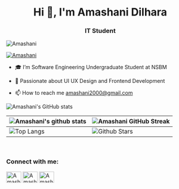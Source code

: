 <h1 align="center">Hi 👋, I'm Amashani Dilhara</h1>
<h3 align="center"> IT Student</h3>

<p align="left"> <img src="https://komarev.com/ghpvc/?username=Amashani&label=Profile%20views&color=0e75b6&style=flat" alt="Amashani" /> </p>

<p align="left"> <a href="https://github.com/ryo-ma/github-profile-trophy"><img src="https://github-profile-trophy.vercel.app/?username=Amashani&theme=dracula&column=7" alt="Amashani" /></a> </p>

- 🎓 I’m Software Engineering Undergraduate Student at NSBM

- 💬 Passionate about UI UX Design and Frontend Development

- 📫 How to reach me amashani2000@gmail.com

![Amashani's GitHub stats](https://github-readme-stats.vercel.app/api?username=Amashani&show_icons=true&theme=transparent)
 
| ![Amashani's github stats](https://github-readme-stats.vercel.app/api?username=Amashani&show_icons=true&theme=tokyonight) | ![Amashani GitHub Streak](https://github-readme-streak-stats.herokuapp.com/?user=Amashani&theme=tokyonight) |
| --- | --- |
| ![Top Langs](https://github-readme-stats.vercel.app/api/top-langs/?username=Amashani&theme=tokyonight) | ![Github Stars](https://github-readme-stats.vercel.app/api?username=Amashani&show_icons=true&locale=en&count_private=true&hide_rank=true&custom_title=My%20GitHub%20Stats&disable_animations=true&theme=tokyonight) |

<br>

<h3 align="left">Connect with me:</h3>
<p align="left">
<a href="https://www.linkedin.com/in/amashani-yasawardhana-321253257" target="blank"><img align="center" src="https://raw.githubusercontent.com/rahuldkjain/github-profile-readme-generator/master/src/images/icons/Social/linked-in-alt.svg" alt="Amashanii" height="30" width="40" /></a>
<a href="https://www.facebook.com/amashani.yasawardana?mibextid=wwXIfr&mibextid=wwXIfr " target="blank"><img align="center" src="https://raw.githubusercontent.com/rahuldkjain/github-profile-readme-generator/master/src/images/icons/Social/facebook.svg" alt="Amashani" height="30" width="40" /></a>
<a href="https://www.instagram.com/a_m_a_s_h_00?igsh=MXg5ZHlrb2tzMXoxZw%3D%3D&utm_source=qr" target="blank"><img align="center" src="https://raw.githubusercontent.com/rahuldkjain/github-profile-readme-generator/master/src/images/icons/Social/instagram.svg" alt="Amashani" height="30" width="40" /></a>
</p>
